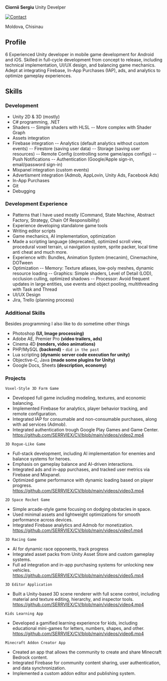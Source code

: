 **Ciornii Sergiu**
Unity Develper

[![Contact](https://img.shields.io/badge/LinkedIn-blue.svg?logo=LinkedIn)](https://www.linkedin.com/in/sergiu-ciornii-466395220/)

Moldova, Chisinau

## Profile
6 Experienced Unity developer in mobile game development for Android and iOS. Skilled in full-cycle development from concept to release, including technical implementation, UI/UX design, and balancing game mechanics. Adept at integrating Firebase, In-App Purchases (IAP), ads, and analytics to optimize gameplay experiences.

## Skills
### Development
 - Unity 2D & 3D (mostly)
 - C# programming, .NET
 - Shaders
 -- Simple shaders with HLSL
 -- More complex with Shader Graph
  - Assets integration
 - Firebase integration
 -- Analytics (default analytics without custom events)
 -- Firestore (saving user data)
 -- Storage (saving user resources)
 -- Remote Config (controlling some game/apps configs)
 -- Push Notifications
 -- Authentication (Google/Apple sign-in, email/password sign-in)
 - Mixpanel integration (custom events)
 - Advertisment integration (Admob, AppLovin, Unity Ads, Facebook Ads)
 - In-App Purchases
 - Git
 - Debugging
 
### Development Experience
- Patterns that I have used mostly (Command, State Machine, Abstract Factory, Strategy, Chain Of Responsibility)
- Experience developing standalone game tools
- Writing editor scripts
- Game mechanics, AI implementation, optimization
- Made a scripting language (deprecated), optimized scroll view, procedural voxel terrain, ui navigation system, sprite packer, local time anti cheat and much more.
- Experience with: Bundles, Animation System (mecanim), Cinemachine, DOTween
- Optimization
-- Memory: Texture atlases, low-poly meshes, dynamic resource loading
-- Graphics: Simple shaders, Level of Detail (LOD), occlusion culling, optimized shadows
-- Processor: Avoid frequent updates in large entities, use events and object pooling, multithreading with Task and Thread
- UI/UX Design
- Jira, Trello (planning process)

### Additional Skills
 Besides programming I also like to do sometime other things
 - Photoshop **(UI, Image processing)**
 - Adobe AE, Premier Pro **(video trailers, ads)**
 - Cinema 4D **(renders, video animations)**
 - PHP/MySQL **(backend)** - ``did in the past``
 - Lua scripting **(dynamic server code execution for unity)**
 - Objective-C, Java **(made some plugins for Unity)**
 - Google Docs, Sheets **(description, economy)**

### Projects
``Voxel-Style 3D Farm Game``
- Developed full game including modeling, textures, and economic balancing.
- Implemented Firebase for analytics, player behavior tracking, and remote configuration.
- Integrated IAP for consumable and non-consumable purchases, along with ad services (Admob).
- Integrated authentication trough Google Play Games and Game Center.
https://github.com/SERRVIEX/CV/blob/main/videos/video2.mp4

``3D Rogue-Like Game``
- Full-stack development, including AI implementation for enemies and balance systems for heroes.
- Emphasis on gameplay balance and AI-driven interactions.
- Integrated ads and in-app purchases, and tracked user metrics via Firebase and Mixpanel.
- Optimized game performance with dynamic loading based on player progress.
https://github.com/SERRVIEX/CV/blob/main/videos/video3.mp4

``2D Space Rocket Game``
- Simple arcade-style game focusing on dodging obstacles in space.
- Used minimal assets and lightweight optimizations for smooth performance across devices.
- Integrated Firebase analytics and Admob for monetization.
https://github.com/SERRVIEX/CV/blob/main/videos/video1.mp4

``3D Racing Game``
- AI for dynamic race opponents, track progress
- Integrated asset packs from Unity Asset Store and custom gameplay systems.
- Full ad integration and in-app purchasing systems for unlocking new vehicles.
https://github.com/SERRVIEX/CV/blob/main/videos/video5.mp4

``3D Editor Application``
-   Built a Unity-based 3D scene renderer with full scene control, including material and texture editing, hierarchy, and inspector tools.
https://github.com/SERRVIEX/CV/blob/main/videos/video4.mp4

``Kids Learning App``
-   Developed a gamified learning experience for kids, including educational mini-games for letters, numbers, shapes, and other.
https://github.com/SERRVIEX/CV/blob/main/videos/video6.mp4

``Minecraft Addon Creator App``
-   Created an app that allows the community to create and share Minecraft Bedrock content.
-   Integrated Firebase for community content sharing, user authentication, and data synchronization.
-   Implemented a custom addon editor and publishing system.